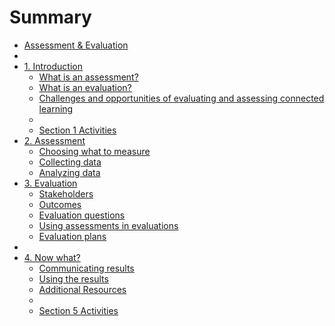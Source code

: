 # Summary

* [Assessment & Evaluation](README.md)
* [](.md)
* [1. Introduction](1_introduction/README.md)
  * [What is an assessment? ](1_introduction/what_is_an_assessment.md)
  * [What is an evaluation?](1_introduction/what_is_an_evaluation.md)
  * [Challenges and opportunities of evaluating and assessing connected learning](1_introduction/challenges_and_opportunities_of_evaluating_and_ass.md)
  * [](1_introduction/.md)
  * [Section 1 Activities](1_introduction/section_1_activities.md)
* [2. Assessment](2_assessment/README.md)
  * [Choosing what to measure](2_assessment/choosing_what_to_measure.md)
  * [Collecting data](2_assessment/collecting_data.md)
  * [Analyzing data](2_assessment/analyzing_data.md)
* [3. Evaluation](3_evaluation/README.md)
  * [Stakeholders](3_evaluation/stakeholders.md)
  * [Outcomes](3_evaluation/outcomes.md)
  * [Evaluation questions](3_evaluation/evaluation_questions.md)
  * [Using assessments in evaluations](3_evaluation/using_assessments_in_evaluations.md)
  * [Evaluation plans](3_evaluation/evaluation_plans.md)
* [](.md)
* [4. Now what? ](4_now_what/README.md)
  * [Communicating results](4_now_what/communicating_results.md)
  * [Using the results](4_now_what/using_the_results.md)
  * [Additional Resources](4_now_what/additional_resources.md)
  * [](4_now_what/.md)
  * [Section 5 Activities](4_now_what/section_5_activities.md)
